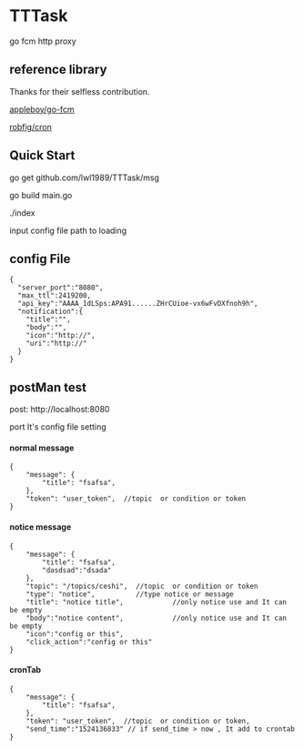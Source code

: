 # TTTask
go fcm http proxy

## reference library

Thanks for their selfless contribution.

[appleboy/go-fcm](github.com/appleboy/go-fcm)

[robfig/cron](github.com/robfig/cron)

## Quick Start 

go get github.com/lwl1989/TTTask/msg

go build main.go

./index

input config file path to loading

## config File

```$xslt
{
  "server_port":"8080",
  "max_ttl":2419200,
  "api_key":"AAAA_1dLSps:APA91......ZHrCUioe-vx6wFvDXfnoh9h",
  "notification":{
    "title":"",
    "body":"",
    "icon":"http://",
    "uri":"http://"
  }
}
```


## postMan test

post: http://localhost:8080  

port It's config file setting

#### normal message
```$xslt
{
    "message": {
        "title": "fsafsa",
    },
    "token": "user_token",  //topic  or condition or token
}
```
#### notice message
```$xslt
{
    "message": {
        "title": "fsafsa",
        "dasdsad":"dsada"
    },
    "topic": "/topics/ceshi",  //topic  or condition or token
    "type": "notice",          //type notice or message
    "title": "notice title",            //only notice use and It can be empty
    "body":"notice content",            //only notice use and It can be empty
    "icon":"config or this",
    "click_action":"config or this"
}
```

#### cronTab
```$xslt
{
    "message": {
        "title": "fsafsa",
    },
    "token": "user_token",  //topic  or condition or token,
    "send_time":"1524136833" // if send_time > now , It add to crontab
}
```

